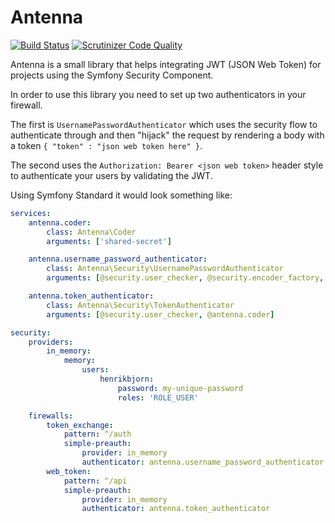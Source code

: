 Antenna
=======

[![Build Status](https://travis-ci.org/flint/Antenna.svg?branch=master)](https://travis-ci.org/flint/Antenna)
[![Scrutinizer Code Quality](https://scrutinizer-ci.com/g/flint/Antenna/badges/quality-score.png?b=master)](https://scrutinizer-ci.com/g/flint/Antenna/?branch=master)

Antenna is a small library that helps integrating JWT (JSON Web Token) for projects using
the Symfony Security Component.

In order to use this library you need to set up two authenticators in your firewall.

The first is `UsernamePasswordAuthenticator` which uses the security flow to authenticate through and
then "hijack" the request by rendering a body with a token `{ "token" : "json web token here" }`.

The second uses the `Authorization: Bearer <json web token>` header style to authenticate your
users by validating the JWT.

Using Symfony Standard it would look something like:

``` yaml
services:
    antenna.coder:
        class: Antenna\Coder
        arguments: ['shared-secret']

    antenna.username_password_authenticator:
        class: Antenna\Security\UsernamePasswordAuthenticator
        arguments: [@security.user_checker, @security.encoder_factory, @antenna.coder]

    antenna.token_authenticator:
        class: Antenna\Security\TokenAuthenticator
        arguments: [@security.user_checker, @antenna.coder]

security:
    providers:
        in_memory:
            memory:
                users:
                    henrikbjorn:
                        password: my-unique-password
                        roles: 'ROLE_USER'

    firewalls:
        token_exchange:
            pattern: ^/auth
            simple-preauth:
                provider: in_memory
                authenticator: antenna.username_password_authenticator
        web_token:
            pattern: ^/api
            simple-preauth:
                provider: in_memory
                authenticator: antenna.token_authenticator
```
